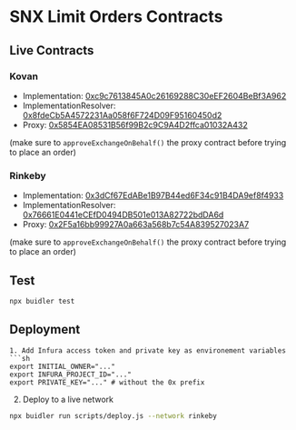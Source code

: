 # SNX Limit Orders Contracts

## Live Contracts

### Kovan
* Implementation: [0xc9c7613845A0c26169288C30eEF2604BeBf3A962](https://kovan.etherscan.io/address/0xc9c7613845A0c26169288C30eEF2604BeBf3A962)
* ImplementationResolver: [0x8fdeCb5A4572231Aa058f6F724D09F95160450d2](https://kovan.etherscan.io/address/0x8fdeCb5A4572231Aa058f6F724D09F95160450d2)
* Proxy: [0x5854EA08531B56f99B2c9C9A4D2ffca01032A432](https://kovan.etherscan.io/address/0x5854EA08531B56f99B2c9C9A4D2ffca01032A432)

(make sure to `approveExchangeOnBehalf()` the proxy contract before trying to place an order)

### Rinkeby
* Implementation: [0x3dCf67EdABe1B97B44ed6F34c91B4DA9ef8f4933](https://rinkeby.etherscan.io/address/0x3dCf67EdABe1B97B44ed6F34c91B4DA9ef8f4933)
* ImplementationResolver: [0x76661E0441eCEfD0494DB501e013A82722bdDA6d](https://rinkeby.etherscan.io/address/0x76661E0441eCEfD0494DB501e013A82722bdDA6d)
* Proxy: [0x2F5a16bb99927A0a663a568b7c54A839527023A7](https://rinkeby.etherscan.io/address/0x2F5a16bb99927A0a663a568b7c54A839527023A7)

(make sure to `approveExchangeOnBehalf()` the proxy contract before trying to place an order)


## Test
```sh
npx buidler test
```
## Deployment
```
1. Add Infura access token and private key as environement variables
```sh
export INITIAL_OWNER="..."
export INFURA_PROJECT_ID="..."
export PRIVATE_KEY="..." # without the 0x prefix
```
2. Deploy to a live network
```sh
npx buidler run scripts/deploy.js --network rinkeby
```

